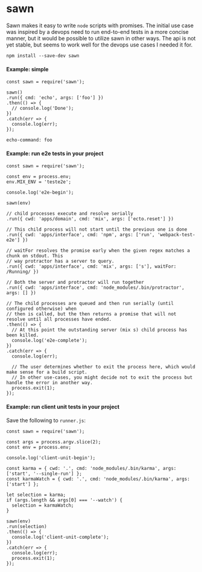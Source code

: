 # sawn

Sawn makes it easy to write `node` scripts with promises. The initial use case was inspired by a devops need to run end-to-end tests in a more concise manner, but it would be possible to utilize sawn in other ways. The api is not yet stable, but seems to work well for the devops use cases I needed it for.

```
npm install --save-dev sawn
```
#### Example: simple
```
const sawn = require('sawn');

sawn()
.run({ cmd: 'echo', args: ['foo'] })
.then(() => {
  // console.log('Done');
})
.catch(err => {
  console.log(err);
});
```

```
echo-command: foo
```

#### Example: run e2e tests in your project

```
const sawn = require('sawn');

const env = process.env;
env.MIX_ENV = 'teste2e';

console.log('e2e-begin');

sawn(env)

// child processes execute and resolve serially
.run({ cwd: 'apps/domain', cmd: 'mix', args: ['ecto.reset'] })

// This child process will not start until the previous one is done
.run({ cwd: 'apps/interface', cmd: 'npm', args: ['run', 'webpack-test-e2e'] })

// waitFor resolves the promise early when the given regex matches a chunk on stdout. This
// way protractor has a server to query.
.run({ cwd: 'apps/interface', cmd: 'mix', args: ['s'], waitFor: /Running/ })

// Both the server and protractor will run together
.run({ cwd: 'apps/interface', cmd: 'node_modules/.bin/protractor', args: [] })

// The child processes are queued and then run serially (until configured otherwise) when
// then is called, but the then returns a promise that will not resolve until all processes have ended.
.then(() => {
  // At this point the outstanding server (mix s) child process has been killed.
  console.log('e2e-complete');
})
.catch(err => {
  console.log(err);

  // The user determines whether to exit the process here, which would make sense for a build script.
  // In other use-cases, you might decide not to exit the process but handle the error in another way.
  process.exit(1);
});
```

#### Example: run client unit tests in your project

Save the following to `runner.js`:
```
const sawn = require('sawn');

const args = process.argv.slice(2);
const env = process.env;

console.log('client-unit-begin');

const karma = { cwd: '.', cmd: 'node_modules/.bin/karma', args: ['start', '--single-run'] };
const karmaWatch = { cwd: '.', cmd: 'node_modules/.bin/karma', args: ['start'] };

let selection = karma;
if (args.length && args[0] === '--watch') {
  selection = karmaWatch;
}

sawn(env)
.run(selection)
.then(() => {
  console.log('client-unit-complete');
})
.catch(err => {
  console.log(err);
  process.exit(1);
});

```

